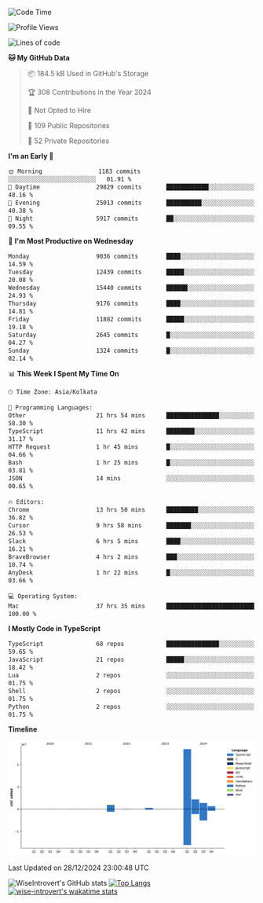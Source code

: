 <!--START_SECTION:waka-->
![Code Time](http://img.shields.io/badge/Code%20Time-2%2C042%20hrs%2040%20mins-blue)

![Profile Views](http://img.shields.io/badge/Profile%20Views-0-blue)

![Lines of code](https://img.shields.io/badge/From%20Hello%20World%20I%27ve%20Written-38.1%20million%20lines%20of%20code-blue)

**🐱 My GitHub Data** 

> 📦 184.5 kB Used in GitHub's Storage 
 > 
> 🏆 308 Contributions in the Year 2024
 > 
> 🚫 Not Opted to Hire
 > 
> 📜 109 Public Repositories 
 > 
> 🔑 52 Private Repositories 
 > 
**I'm an Early 🐤** 

```text
🌞 Morning                1183 commits        ░░░░░░░░░░░░░░░░░░░░░░░░░   01.91 % 
🌆 Daytime                29829 commits       ████████████░░░░░░░░░░░░░   48.16 % 
🌃 Evening                25013 commits       ██████████░░░░░░░░░░░░░░░   40.38 % 
🌙 Night                  5917 commits        ██░░░░░░░░░░░░░░░░░░░░░░░   09.55 % 
```
📅 **I'm Most Productive on Wednesday** 

```text
Monday                   9036 commits        ████░░░░░░░░░░░░░░░░░░░░░   14.59 % 
Tuesday                  12439 commits       █████░░░░░░░░░░░░░░░░░░░░   20.08 % 
Wednesday                15440 commits       ██████░░░░░░░░░░░░░░░░░░░   24.93 % 
Thursday                 9176 commits        ████░░░░░░░░░░░░░░░░░░░░░   14.81 % 
Friday                   11882 commits       █████░░░░░░░░░░░░░░░░░░░░   19.18 % 
Saturday                 2645 commits        █░░░░░░░░░░░░░░░░░░░░░░░░   04.27 % 
Sunday                   1324 commits        █░░░░░░░░░░░░░░░░░░░░░░░░   02.14 % 
```


📊 **This Week I Spent My Time On** 

```text
🕑︎ Time Zone: Asia/Kolkata

💬 Programming Languages: 
Other                    21 hrs 54 mins      ███████████████░░░░░░░░░░   58.30 % 
TypeScript               11 hrs 42 mins      ████████░░░░░░░░░░░░░░░░░   31.17 % 
HTTP Request             1 hr 45 mins        █░░░░░░░░░░░░░░░░░░░░░░░░   04.66 % 
Bash                     1 hr 25 mins        █░░░░░░░░░░░░░░░░░░░░░░░░   03.81 % 
JSON                     14 mins             ░░░░░░░░░░░░░░░░░░░░░░░░░   00.65 % 

🔥 Editors: 
Chrome                   13 hrs 50 mins      █████████░░░░░░░░░░░░░░░░   36.82 % 
Cursor                   9 hrs 58 mins       ███████░░░░░░░░░░░░░░░░░░   26.53 % 
Slack                    6 hrs 5 mins        ████░░░░░░░░░░░░░░░░░░░░░   16.21 % 
BraveBrowser             4 hrs 2 mins        ███░░░░░░░░░░░░░░░░░░░░░░   10.74 % 
AnyDesk                  1 hr 22 mins        █░░░░░░░░░░░░░░░░░░░░░░░░   03.66 % 

💻 Operating System: 
Mac                      37 hrs 35 mins      █████████████████████████   100.00 % 
```

**I Mostly Code in TypeScript** 

```text
TypeScript               68 repos            ███████████████░░░░░░░░░░   59.65 % 
JavaScript               21 repos            █████░░░░░░░░░░░░░░░░░░░░   18.42 % 
Lua                      2 repos             ░░░░░░░░░░░░░░░░░░░░░░░░░   01.75 % 
Shell                    2 repos             ░░░░░░░░░░░░░░░░░░░░░░░░░   01.75 % 
Python                   2 repos             ░░░░░░░░░░░░░░░░░░░░░░░░░   01.75 % 
```



**Timeline**

![Lines of Code chart](https://raw.githubusercontent.com/wise-introvert/wise-introvert/master/assets/bar_graph.png)


 Last Updated on 28/12/2024 23:00:48 UTC
<!--END_SECTION:waka-->

![WiseIntrovert's GitHub stats](https://github-readme-stats.vercel.app/api?username=wise-introvert&count_private=true&show_icons=true)
[![Top Langs](https://github-readme-stats.vercel.app/api/top-langs/?username=wise-introvert&langs_count=10)](https://github.com/anuraghazra/github-readme-stats)
[![wise-introvert's wakatime stats](https://github-readme-stats.vercel.app/api/wakatime?username=wiseintrovert)](https://github.com/anuraghazra/github-readme-stats)
